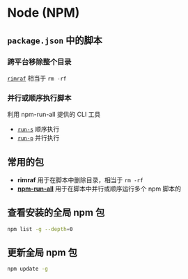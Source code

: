 # Node (NPM)

## `package.json` 中的脚本

### 跨平台移除整个目录

[`rimraf`](https://github.com/isaacs/rimraf) 相当于 `rm -rf`

### 并行或顺序执行脚本

利用 npm-run-all 提供的 CLI 工具

-   [`run-s`](https://github.com/mysticatea/npm-run-all/blob/master/docs/run-s.md) 顺序执行
-   [`run-p`](https://github.com/mysticatea/npm-run-all/blob/master/docs/run-p.md) 并行执行

## 常用的包

-   **rimraf** 用于在脚本中删除目录，相当于 `rm -rf`
-   **[npm-run-all](https://github.com/mysticatea/npm-run-all)** 用于在脚本中并行或顺序运行多个 npm 脚本的

## 查看安装的全局 npm 包

```sh
npm list -g --depth=0
```

## 更新全局 npm 包

```sh
npm update -g
```

